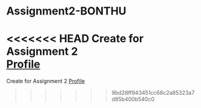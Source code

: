 # Assignment2-BONTHU
<<<<<<< HEAD
Create for Assignment 2  
[Profile](https://github.com/nikchowdary/Assignment2-BONTHU/blob/7ecf2638b6f19471536ececac68595dbd89aa1f6/WhatsApp%20Image%202022-02-02%20at%203.56.15%20PM.jpeg)
=======
Create for Assignment 2  [Profile](https://github.com/nikchowdary/Assignment2-BONTHU/blob/7ecf2638b6f19471536ececac68595dbd89aa1f6/WhatsApp%20Image%202022-02-02%20at%203.56.15%20PM.jpeg)
>>>>>>> 9bd28ff943451cc68c2a85323a7d85b400b540c0
